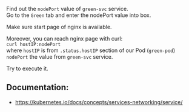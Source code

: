 Find out the `nodePort` value of `green-svc` service.  
Go to the `Green` tab and enter the nodePort value into box.  

Make sure start page of nginx is available.  


Moreover, you can reach nginx page with curl:  
`curl hostIP:nodePort`  
where `hostIP` is from `.status.hostIP` section of our Pod (`green-pod`)  
      `nodePort` the value from `green-svc` service.  

Try to execute it.


## Documentation:
- https://kubernetes.io/docs/concepts/services-networking/service/

